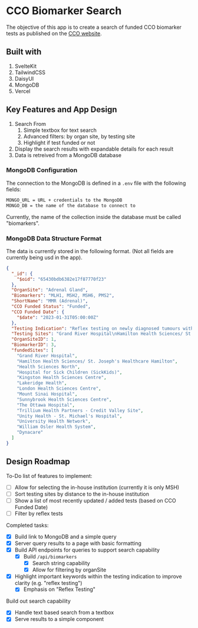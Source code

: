 # CCO Biomarker Search

The objective of this app is to create a search of funded CCO biomarker tests as published on the [CCO website](https://www.cancercareontario.ca/en/cancer-care-ontario/programs/clinical-services/pathology-laboratory-medicine).

## Built with

1. SvelteKit
2. TailwindCSS
3. DaisyUI
4. MongoDB
5. Vercel

## Key Features and App Design

1. Search From
	1. Simple textbox for text search
	2. Advanced filters: by organ site, by testing site
	3. Highlight if test funded or not
2. Display the search results with expandable details for each result
3. Data is retreived from a MongoDB database

### MongoDB Configuration

The connection to the MongoDB is defined in a `.env` file with the following fields:
```bash
MONGO_URL = URL + credentials to the MongoDB
MONGO_DB = the name of the database to connect to
```

Currently, the name of the collection inside the database must be called "biomarkers".

### MongoDB Data Structure Format

The data is currently stored in the following format. (Not all fields are currently being usd in the app).

```json
{
  "_id": {
    "$oid": "65430bdb6382e17f87770f23"
  },
  "OrganSite": "Adrenal Gland",
  "Biomarkers": "MLH1, MSH2, MSH6, PMS2",
  "ShortName": "MMR (Adrenal)",
  "CCO Funded Status": "Funded",
  "CCO Funded Date": {
    "$date": "2023-01-31T05:00:00Z"
  },
  "Testing Indication": "Reflex testing on newly diagnosed tumours with adrenal cortical carcinoma",
  "Testing Sites": "Grand River Hospital\nHamilton Health Sciences/ St. Joseph’s Healthcare Hamilton\nHealth Sciences North\nHospital for Sick Children (SickKids)\nKingston Health Sciences Centre\nLakeridge Health\nLondon Health Sciences Centre\nMount Sinai Hospital\nSunnybrook Health Sciences Centre\nThe Ottawa Hospital\nTrillium Health Partners - Credit Valley Site\nUnity Health - St. Michael's Hospital\nUniversity Health Network\nWilliam Osler Health System\nDynacare",
  "OrganSiteID": 1,
  "BiomarkerID": 3,
  "fundedSites": [
    "Grand River Hospital",
    "Hamilton Health Sciences/ St. Joseph's Healthcare Hamilton",
    "Health Sciences North",
    "Hospital for Sick Children (SickKids)",
    "Kingston Health Sciences Centre",
    "Lakeridge Health",
    "London Health Sciences Centre",
    "Mount Sinai Hospital",
    "Sunnybrook Health Sciences Centre",
    "The Ottawa Hospital",
    "Trillium Health Partners - Credit Valley Site",
    "Unity Health - St. Michael's Hospital",
    "University Health Network",
    "William Osler Health System",
    "Dynacare"
  ]
}
```


## Design Roadmap

To-Do list of features to implement:
 - [ ] Allow for selecting the in-house institution (currently it is only MSH)
 - [ ] Sort testing sites by distance to the in-house institution
 - [ ] Show a list of most recently updated / added tests (based on CCO Funded Date)
 - [ ] Filter by reflex tests

Completed tasks:
 - [x] Build link to MongoDB and a simple query
 - [x] Server query results to a page with basic formatting
 - [x] Build API endpoints for queries to support search capability
	 - [x] Build `/api/biomarkers`
		 - [x] Search string capability
		 - [x] Allow for filtering by organSite
 - [x] Highlight important keywords within the testing indication to improve clarity (e.g. "reflex testing")
   - [x] Emphasis on "Reflex Testing" 

Build out search capability
 - [x] Handle text based search from a textbox
 - [x] Serve results to a simple component